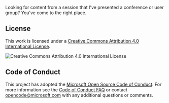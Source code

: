 Looking for content from a session that I've presented a conference or user group? You've come to the right place.

## License
This work is licensed under a [Creative Commons Attribution 4.0 International License](http://creativecommons.org/licenses/by/4.0/).

![Creative Commons Attribution 4.0 International License](https://i.creativecommons.org/l/by/4.0/88x31.png)

## Code of Conduct
This project has adopted the [Microsoft Open Source Code of Conduct](https://opensource.microsoft.com/codeofconduct/). For more information see the [Code of Conduct FAQ](https://opensource.microsoft.com/codeofconduct/faq/) or contact [opencode@microsoft.com](mailto:opencode@microsoft.com) with any additional questions or comments.

